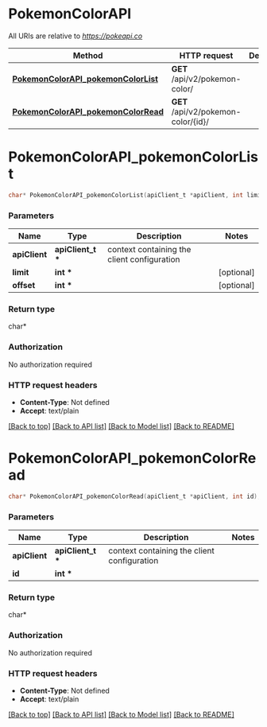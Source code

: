 # PokemonColorAPI

All URIs are relative to *https://pokeapi.co*

Method | HTTP request | Description
------------- | ------------- | -------------
[**PokemonColorAPI_pokemonColorList**](PokemonColorAPI.md#PokemonColorAPI_pokemonColorList) | **GET** /api/v2/pokemon-color/ | 
[**PokemonColorAPI_pokemonColorRead**](PokemonColorAPI.md#PokemonColorAPI_pokemonColorRead) | **GET** /api/v2/pokemon-color/{id}/ | 


# **PokemonColorAPI_pokemonColorList**
```c
char* PokemonColorAPI_pokemonColorList(apiClient_t *apiClient, int limit, int offset);
```

### Parameters
Name | Type | Description  | Notes
------------- | ------------- | ------------- | -------------
**apiClient** | **apiClient_t \*** | context containing the client configuration |
**limit** | **int \*** |  | [optional] 
**offset** | **int \*** |  | [optional] 

### Return type

char*



### Authorization

No authorization required

### HTTP request headers

 - **Content-Type**: Not defined
 - **Accept**: text/plain

[[Back to top]](#) [[Back to API list]](../README.md#documentation-for-api-endpoints) [[Back to Model list]](../README.md#documentation-for-models) [[Back to README]](../README.md)

# **PokemonColorAPI_pokemonColorRead**
```c
char* PokemonColorAPI_pokemonColorRead(apiClient_t *apiClient, int id);
```

### Parameters
Name | Type | Description  | Notes
------------- | ------------- | ------------- | -------------
**apiClient** | **apiClient_t \*** | context containing the client configuration |
**id** | **int \*** |  | 

### Return type

char*



### Authorization

No authorization required

### HTTP request headers

 - **Content-Type**: Not defined
 - **Accept**: text/plain

[[Back to top]](#) [[Back to API list]](../README.md#documentation-for-api-endpoints) [[Back to Model list]](../README.md#documentation-for-models) [[Back to README]](../README.md)

